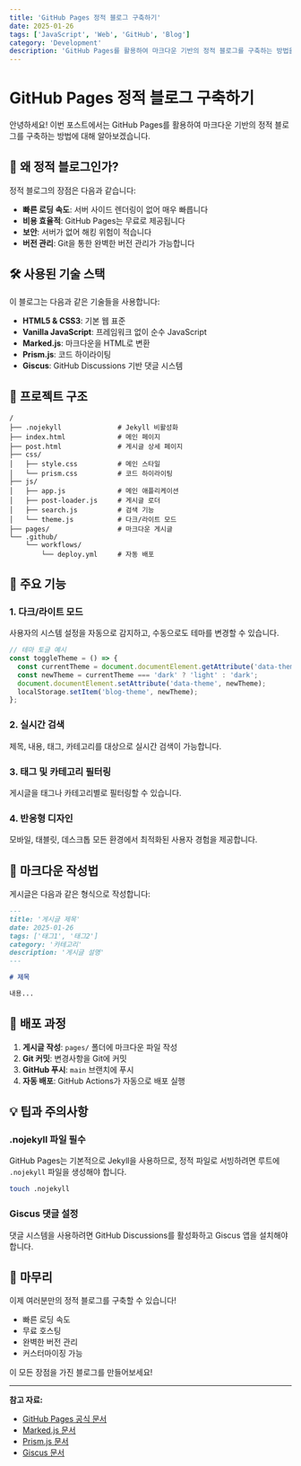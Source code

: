 ```yaml
---
title: 'GitHub Pages 정적 블로그 구축하기'
date: 2025-01-26
tags: ['JavaScript', 'Web', 'GitHub', 'Blog']
category: 'Development'
description: 'GitHub Pages를 활용하여 마크다운 기반의 정적 블로그를 구축하는 방법을 알아봅니다.'
---
```


# GitHub Pages 정적 블로그 구축하기

안녕하세요! 이번 포스트에서는 GitHub Pages를 활용하여 마크다운 기반의 정적 블로그를 구축하는 방법에 대해 알아보겠습니다.

## 🎯 왜 정적 블로그인가?

정적 블로그의 장점은 다음과 같습니다:

- **빠른 로딩 속도**: 서버 사이드 렌더링이 없어 매우 빠릅니다
- **비용 효율적**: GitHub Pages는 무료로 제공됩니다
- **보안**: 서버가 없어 해킹 위험이 적습니다
- **버전 관리**: Git을 통한 완벽한 버전 관리가 가능합니다

## 🛠️ 사용된 기술 스택

이 블로그는 다음과 같은 기술들을 사용합니다:

- **HTML5 & CSS3**: 기본 웹 표준
- **Vanilla JavaScript**: 프레임워크 없이 순수 JavaScript
- **Marked.js**: 마크다운을 HTML로 변환
- **Prism.js**: 코드 하이라이팅
- **Giscus**: GitHub Discussions 기반 댓글 시스템

## 📁 프로젝트 구조

```
/
├── .nojekyll              # Jekyll 비활성화
├── index.html             # 메인 페이지
├── post.html              # 게시글 상세 페이지
├── css/
│   ├── style.css          # 메인 스타일
│   └── prism.css          # 코드 하이라이팅
├── js/
│   ├── app.js             # 메인 애플리케이션
│   ├── post-loader.js     # 게시글 로더
│   ├── search.js          # 검색 기능
│   └── theme.js           # 다크/라이트 모드
├── pages/                 # 마크다운 게시글
└── .github/
    └── workflows/
        └── deploy.yml     # 자동 배포
```

## 🚀 주요 기능

### 1. 다크/라이트 모드

사용자의 시스템 설정을 자동으로 감지하고, 수동으로도 테마를 변경할 수 있습니다.

```javascript
// 테마 토글 예시
const toggleTheme = () => {
  const currentTheme = document.documentElement.getAttribute('data-theme');
  const newTheme = currentTheme === 'dark' ? 'light' : 'dark';
  document.documentElement.setAttribute('data-theme', newTheme);
  localStorage.setItem('blog-theme', newTheme);
};
```

### 2. 실시간 검색

제목, 내용, 태그, 카테고리를 대상으로 실시간 검색이 가능합니다.

### 3. 태그 및 카테고리 필터링

게시글을 태그나 카테고리별로 필터링할 수 있습니다.

### 4. 반응형 디자인

모바일, 태블릿, 데스크톱 모든 환경에서 최적화된 사용자 경험을 제공합니다.

## 📝 마크다운 작성법

게시글은 다음과 같은 형식으로 작성합니다:

```markdown
---
title: '게시글 제목'
date: 2025-01-26
tags: ['태그1', '태그2']
category: '카테고리'
description: '게시글 설명'
---

# 제목

내용...
```

## 🔧 배포 과정

1. **게시글 작성**: `pages/` 폴더에 마크다운 파일 작성
2. **Git 커밋**: 변경사항을 Git에 커밋
3. **GitHub 푸시**: `main` 브랜치에 푸시
4. **자동 배포**: GitHub Actions가 자동으로 배포 실행

## 💡 팁과 주의사항

### .nojekyll 파일 필수

GitHub Pages는 기본적으로 Jekyll을 사용하므로, 정적 파일로 서빙하려면 루트에 `.nojekyll` 파일을 생성해야 합니다.

```bash
touch .nojekyll
```

### Giscus 댓글 설정

댓글 시스템을 사용하려면 GitHub Discussions를 활성화하고 Giscus 앱을 설치해야 합니다.

## 🎉 마무리

이제 여러분만의 정적 블로그를 구축할 수 있습니다! 

- 빠른 로딩 속도
- 무료 호스팅
- 완벽한 버전 관리
- 커스터마이징 가능

이 모든 장점을 가진 블로그를 만들어보세요!

---

**참고 자료:**
- [GitHub Pages 공식 문서](https://pages.github.com/)
- [Marked.js 문서](https://marked.js.org/)
- [Prism.js 문서](https://prismjs.com/)
- [Giscus 문서](https://giscus.app/)
